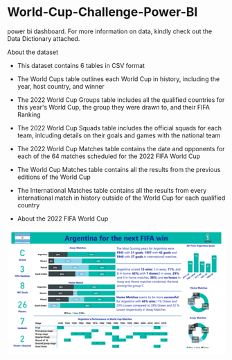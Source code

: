 # World-Cup-Challenge-Power-BI

power bi dashboard. For more information on data, kindly check out the Data Dictionary attached.

About the dataset

- This dataset contains 6 tables in CSV format

- The World Cups table outlines each World Cup in history, including the year, host country, and winner

- The 2022 World Cup Groups table includes all the qualified countries for this year's World Cup, the group they were drawn to, and their FIFA Ranking

- The 2022 World Cup Squads table includes the official squads for each team, inlcuding details on their goals and games with the national team

- The 2022 World Cup Matches table contains the date and opponents for each of the 64 matches scheduled for the 2022 FIFA World Cup

- The World Cup Matches table contains all the results from the previous editions of the World Cup

- The International Matches table contains all the results from every international match in history outside of the World Cup for each qualified country

- About the 2022 FIFA World Cup

![image](https://github.com/IshaBhardwaj15/World-Cup-Challenge-Power-BI/blob/main/World%20Cup-1.png)
